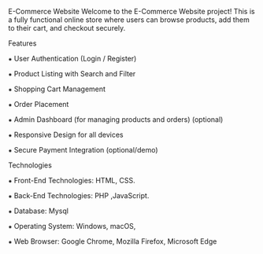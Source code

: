 E-Commerce Website
Welcome to the E-Commerce Website project!
This is a fully functional online store where users can browse products, add them to their cart, and checkout securely.

Features

⁕ User Authentication (Login / Register)

⁕ Product Listing with Search and Filter

⁕ Shopping Cart Management

⁕ Order Placement

⁕ Admin Dashboard (for managing products and orders) (optional)

⁕ Responsive Design for all devices

⁕ Secure Payment Integration (optional/demo)

Technologies

⁕ Front-End Technologies: HTML, CSS.

⁕ Back-End Technologies: PHP ,JavaScript.

⁕ Database: Mysql

⁕ Operating System: Windows, macOS, 

⁕ Web Browser: Google Chrome, Mozilla Firefox, Microsoft Edge 
